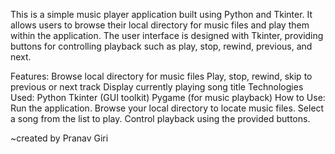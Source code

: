 This is a simple music player application built using Python and Tkinter. It allows users to browse their local directory for music files and play them within the application. The user interface is designed with Tkinter, providing buttons for controlling playback such as play, stop, rewind, previous, and next.

Features:
Browse local directory for music files
Play, stop, rewind, skip to previous or next track
Display currently playing song title
Technologies Used:
Python
Tkinter (GUI toolkit)
Pygame (for music playback)
How to Use:
Run the application.
Browse your local directory to locate music files.
Select a song from the list to play.
Control playback using the provided buttons.

~created by Pranav Giri
